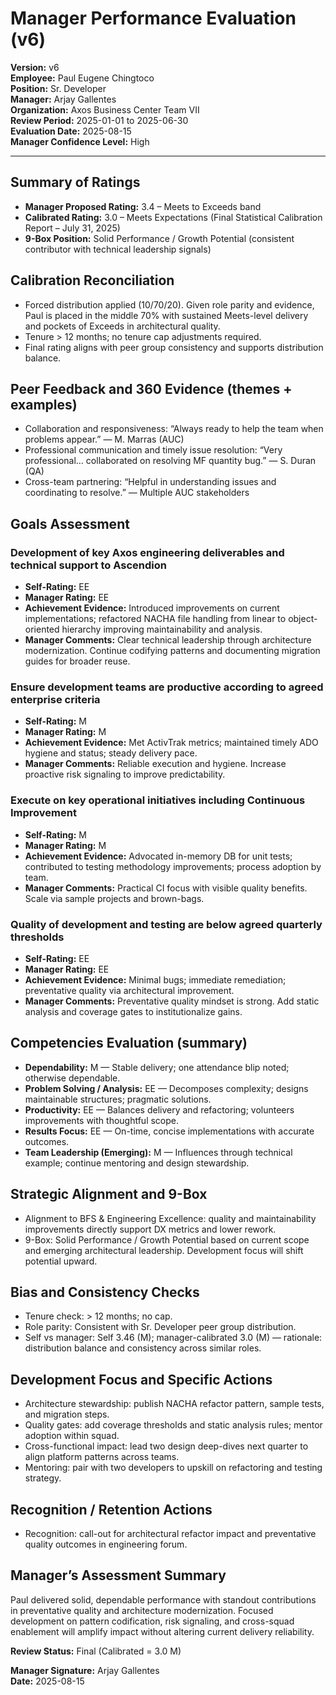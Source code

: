 # Manager Performance Evaluation (v6)

**Version:** v6  
**Employee:** Paul Eugene Chingtoco  
**Position:** Sr. Developer  
**Manager:** Arjay Gallentes  
**Organization:** Axos Business Center Team VII  
**Review Period:** 2025-01-01 to 2025-06-30  
**Evaluation Date:** 2025-08-15  
**Manager Confidence Level:** High

---

## Summary of Ratings
- **Manager Proposed Rating:** 3.4 – Meets to Exceeds band
- **Calibrated Rating:** 3.0 – Meets Expectations (Final Statistical Calibration Report – July 31, 2025)
- **9-Box Position:** Solid Performance / Growth Potential (consistent contributor with technical leadership signals)

## Calibration Reconciliation
- Forced distribution applied (10/70/20). Given role parity and evidence, Paul is placed in the middle 70% with sustained Meets-level delivery and pockets of Exceeds in architectural quality.  
- Tenure > 12 months; no tenure cap adjustments required.  
- Final rating aligns with peer group consistency and supports distribution balance.

## Peer Feedback and 360 Evidence (themes + examples)
- Collaboration and responsiveness: “Always ready to help the team when problems appear.” — M. Marras (AUC)  
- Professional communication and timely issue resolution: “Very professional… collaborated on resolving MF quantity bug.” — S. Duran (QA)  
- Cross-team partnering: “Helpful in understanding issues and coordinating to resolve.” — Multiple AUC stakeholders

## Goals Assessment

### Development of key Axos engineering deliverables and technical support to Ascendion
- **Self-Rating:** EE  
- **Manager Rating:** EE  
- **Achievement Evidence:** Introduced improvements on current implementations; refactored NACHA file handling from linear to object-oriented hierarchy improving maintainability and analysis.  
- **Manager Comments:** Clear technical leadership through architecture modernization. Continue codifying patterns and documenting migration guides for broader reuse.

### Ensure development teams are productive according to agreed enterprise criteria
- **Self-Rating:** M  
- **Manager Rating:** M  
- **Achievement Evidence:** Met ActivTrak metrics; maintained timely ADO hygiene and status; steady delivery pace.  
- **Manager Comments:** Reliable execution and hygiene. Increase proactive risk signaling to improve predictability.

### Execute on key operational initiatives including Continuous Improvement
- **Self-Rating:** M  
- **Manager Rating:** M  
- **Achievement Evidence:** Advocated in-memory DB for unit tests; contributed to testing methodology improvements; process adoption by team.  
- **Manager Comments:** Practical CI focus with visible quality benefits. Scale via sample projects and brown-bags.

### Quality of development and testing are below agreed quarterly thresholds
- **Self-Rating:** EE  
- **Manager Rating:** EE  
- **Achievement Evidence:** Minimal bugs; immediate remediation; preventative quality via architectural improvement.  
- **Manager Comments:** Preventative quality mindset is strong. Add static analysis and coverage gates to institutionalize gains.

## Competencies Evaluation (summary)
- **Dependability:** M — Stable delivery; one attendance blip noted; otherwise dependable.  
- **Problem Solving / Analysis:** EE — Decomposes complexity; designs maintainable structures; pragmatic solutions.  
- **Productivity:** EE — Balances delivery and refactoring; volunteers improvements with thoughtful scope.  
- **Results Focus:** EE — On-time, concise implementations with accurate outcomes.  
- **Team Leadership (Emerging):** M — Influences through technical example; continue mentoring and design stewardship.

## Strategic Alignment and 9-Box
- Alignment to BFS & Engineering Excellence: quality and maintainability improvements directly support DX metrics and lower rework.  
- 9-Box: Solid Performance / Growth Potential based on current scope and emerging architectural leadership. Development focus will shift potential upward.

## Bias and Consistency Checks
- Tenure check: > 12 months; no cap.  
- Role parity: Consistent with Sr. Developer peer group distribution.  
- Self vs manager: Self 3.46 (M); manager-calibrated 3.0 (M) — rationale: distribution balance and consistency across similar roles.

## Development Focus and Specific Actions
- Architecture stewardship: publish NACHA refactor pattern, sample tests, and migration steps.  
- Quality gates: add coverage thresholds and static analysis rules; mentor adoption within squad.  
- Cross-functional impact: lead two design deep-dives next quarter to align platform patterns across teams.  
- Mentoring: pair with two developers to upskill on refactoring and testing strategy.

## Recognition / Retention Actions
- Recognition: call-out for architectural refactor impact and preventative quality outcomes in engineering forum.

## Manager’s Assessment Summary
Paul delivered solid, dependable performance with standout contributions in preventative quality and architecture modernization. Focused development on pattern codification, risk signaling, and cross-squad enablement will amplify impact without altering current delivery reliability.

**Review Status:** Final (Calibrated = 3.0 M)

**Manager Signature:** Arjay Gallentes  
**Date:** 2025-08-15

